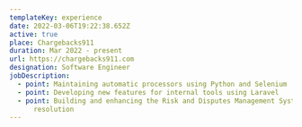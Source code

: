 ```yaml
---
templateKey: experience
date: 2022-03-06T19:22:38.652Z
active: true
place: Chargebacks911
duration: Mar 2022 - present
url: https://chargebacks911.com
designation: Software Engineer
jobDescription:
  - point: Maintaining automatic processors using Python and Selenium
  - point: Developing new features for internal tools using Laravel
  - point: Building and enhancing the Risk and Disputes Management System, bug
      resolution
---
```

